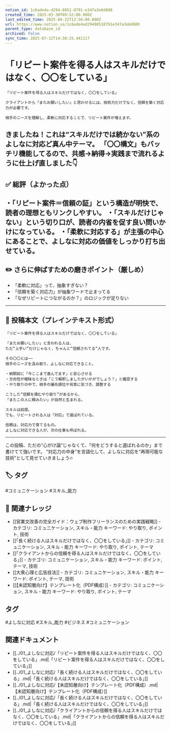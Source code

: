 ```yaml
---
notion_id: 1c6ade4a-d294-8051-8791-e347a3e6d880
created_time: 2025-03-30T09:52:00.000Z
last_edited_time: 2025-04-22T12:56:00.000Z
url: https://www.notion.so/1c6ade4ad29480518791e347a3e6d880
parent_type: database_id
archived: False
sync_time: 2025-07-12T14:38:25.441117
---
```


# 「リピート案件を得る人はスキルだけではなく、〇〇をしている」

```plain text
「リピート案件を得る人はスキルだけではなく、〇〇をしている」

クライアントから「またお願いしたい」と思わせるには、技術力だけでなく、信頼を築く対応力が必要です。

相手のニーズを理解し、柔軟に対応することで、リピート案件が増えます。
```
きましたね！これは“スキルだけでは続かない”系のよしなに対応ど真ん中テーマ。
「〇〇構文」もバッチリ機能してるので、共感→納得→実践まで流れるように仕上げ直しました👇
---
## ✅ 総評（よかった点）
・「リピート案件＝信頼の証」という構造が明快で、読者の理想ともリンクしやすい。
・「スキルだけじゃない」という切り口が、読者の内省を促す良い問いかけになっている。
・「柔軟に対応する」が主張の中心にあることで、よしなに対応の価値をしっかり打ち出せている。
---
## ✏️ さらに伸ばすための磨きポイント（厳しめ）
- 「柔軟に対応」って、抽象すぎない？
- 「信頼を築く対応力」が抽象ワードで止まってる
- 「なぜリピートにつながるのか？」のロジックが足りない
---
## 📄 投稿本文（プレインテキスト形式）
```plain text
「リピート案件を得る人はスキルだけではなく、〇〇をしている」

「またお願いしたい」と言われる人は、
ただ“上手い”だけじゃなく、ちゃんと“信頼されてる”人です。

その〇〇とは──
相手のニーズを汲み取り、よしなに対応できること。

・納期前に「今ここまで進んでます」と安心させる
・方向性が曖昧なときは「こう解釈しましたがいかがでしょう？」と確認する
・やり取りの中で、相手の優先順位や背景に気づき、調整する

こうした“信頼を積むやり取り”があるから、
「またこの人に頼みたい」が自然と生まれる。

スキルは前提。
でも、リピートされる人は「対応」で選ばれている。

信頼は、対応力で育てるもの。
よしなに対応できる人が、次の仕事も呼ばれる。

```
---
この投稿、ただの“心がけ論”じゃなくて、「何をどうすると選ばれるのか」まで書けてて強いです。
“対応力の中身”を言語化して、よしなに対応を“再現可能な技術”として見せていきましょう🔥

## 🏷️ タグ
#コミュニケーション #スキル_能力

## 🔗 関連ナレッジ
- [[営業文改善の完全ガイド：ウェブ制作フリーランスのための実践戦略]] - カテゴリ: コミュニケーション, スキル・能力 キーワード: やり取り, ポイント, 技術
- [[「長く続ける人はスキルだけではなく、〇〇をしている」]] - カテゴリ: コミュニケーション, スキル・能力 キーワード: やり取り, ポイント, テーマ
- [[「クライアントからの信頼を得る人はスキルだけではなく、〇〇をしている」]] - カテゴリ: コミュニケーション, スキル・能力 キーワード: ポイント, テーマ, 技術
- [[大衆心理と広告技法]] - カテゴリ: コミュニケーション, スキル・能力 キーワード: ポイント, テーマ, 技術
- [[【未認知層向け】テンプレート化（PDF構成）]] - カテゴリ: コミュニケーション, スキル・能力 キーワード: やり取り, ポイント, テーマ


## タグ

#よしなに対応 #スキル_能力 #ビジネス #コミュニケーション 

## 関連ドキュメント

- [[../01_よしなに対応/「リピート案件を得る人はスキルだけではなく、〇〇をしている」.md|「リピート案件を得る人はスキルだけではなく、〇〇をしている」]]
- [[../01_よしなに対応/「長く続ける人はスキルだけではなく、〇〇をしている」.md|「長く続ける人はスキルだけではなく、〇〇をしている」]]
- [[../01_よしなに対応/【未認知層向け】テンプレート化（PDF構成）.md|【未認知層向け】テンプレート化（PDF構成）]]
- [[../01_よしなに対応/「長く続ける人はスキルだけではなく、〇〇をしている」.md|「長く続ける人はスキルだけではなく、〇〇をしている」]]
- [[../01_よしなに対応/「クライアントからの信頼を得る人はスキルだけではなく、〇〇をしている」.md|「クライアントからの信頼を得る人はスキルだけではなく、〇〇をしている」]]

